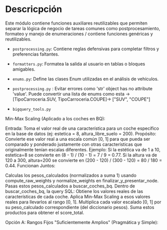 # Descricpción

Este módulo contiene funciones auxiliares reutilizables que permiten separar la lógica de negocio de tareas comunes como postprocesamiento, formateo y manejo de enumeraciones / contiene funciones genéricas y reutilizables.

- `postprocessing.py`: Contiene reglas defensivas para completar filtros y preferencias faltantes.
- `formatters.py`: Formatea la salida al usuario en tablas o bloques amigables.
- `enums.py`: Define las clases Enum utilizadas en el análisis de vehículos.
- `postprocessing.py` : Evitar errores como 'str' object has no attribute 'value'. Puede convertir una lista de enums como esta ->          [TipoCarroceria.SUV, TipoCarroceria.COUPE]-> ["SUV", "COUPE"]

- `bigquery_tools.py`

Min-Max Scaling (Aplicado a los coches en BQ):

Entrada: Toma el valor real de una característica para un coche específico en la base de datos (ej: estetica = 8, altura_libre_suelo = 200).
Propósito: Convierte ese valor real a una escala común [0, 1] para que pueda ser comparado y ponderado justamente con otras características que originalmente tenían escalas diferentes.
Ejemplo: Si la estética va de 1 a 10, estetica=8 se convierte en (8 - 1) / (10 - 1) = 7 / 9 = 0.77. Si la altura va de 120 a 300, altura=200 se convierte en (200 - 120) / (300 - 120) = 80 / 180 = 0.44.
Funcionan Juntos:

Calculas los pesos_calculados (normalizados a suma 1) usando compute_raw_weights y normalize_weights en finalizar_y_presentar_node.
Pasas estos pesos_calculados a buscar_coches_bq.
Dentro de buscar_coches_bq, la query SQL:
Obtiene los valores reales de las características de cada coche.
Aplica Min-Max Scaling a esos valores reales para llevarlos al rango [0, 1].
Multiplica cada valor escalado [0, 1] por su peso_calculado correspondiente (del diccionario pesos).
Suma estos productos para obtener el score_total.


Opción A: Rangos Fijos "Suficientemente Amplios" (Pragmática y Simple):